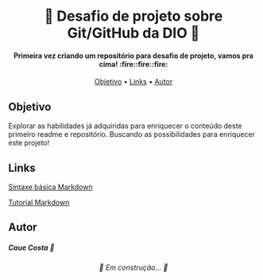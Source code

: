 # <h1 align="center">:star2: Desafio de projeto sobre Git/GitHub da DIO :star2:</h1> 
<h4 align="center"> Primeira vez criando um repositório para desafio de projeto, vamos pra cima! :fire::fire::fire:</h4>



<p align="center">
 <a href="#objetivo">Objetivo</a> •
 <a href="#links">Links</a> • 
 <a href="#autor">Autor</a>
</p>

 ## Objetivo
 
 Explorar as habilidades já adquiridas para enriquecer o conteúdo deste primeiro readme e repositório. Buscando as possibilidades para enriquecer este projeto!  
 
 ## Links
 
 [Sintaxe básica Markdown](https://www.markdownguide.org/getting-started/)

[Tutorial Markdown](https://www.markdowntutorial.com/)

## Autor

##### Caue Costa 🚀


<h6 align="center">
	🚧  Em construção...  🚧
</h4>
